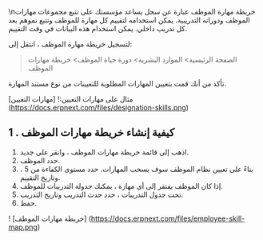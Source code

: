\nخريطة مهارة الموظف عبارة عن سجل يساعد مؤسستك على تتبع مجموعات مهارات الموظف ودوراته التدريبية. يمكن استخدامه لتقييم كل مهارة للموظف وتتبع نموهم بعد كل تدريب داخلي. يمكن استخدام هذه البيانات في وقت التقييم.

لتسجيل خريطة مهارة الموظف ، انتقل إلى:

> الصفحة الرئيسية> الموارد البشرية> دورة حياة الموظف> خريطة مهارات الموظف

تأكد من أنك قمت بتعيين المهارات المطلوبة للتعيينات من نوع مستند المهارة.

مثال على مهارات التعيين:! [مهارات التعيين] (https://docs.erpnext.com/files/designation-skills.png)

## 1 \. كيفية إنشاء خريطة مهارات الموظف

1. اذهب إلى قائمة خريطة مهارات الموظف ، وانقر على جديد.
2. حدد الموظف.
3. بناءً على تعيين نظام الموظف سوف يسحب المهارات. حدد مستوى الكفاءة من 5 ، وتاريخ التقييم.
4. إذا كان الموظف يفتقر إلى أي مهارة ، يمكنك جدولة التدريبات للموظف.
5. تحت جدول التدريبات ، حدد حدث التدريب وتاريخ التدريب.
6. حفظ.

! [خريطة مهارات الموظف] (https://docs.erpnext.com/files/employee-skill-map.png)